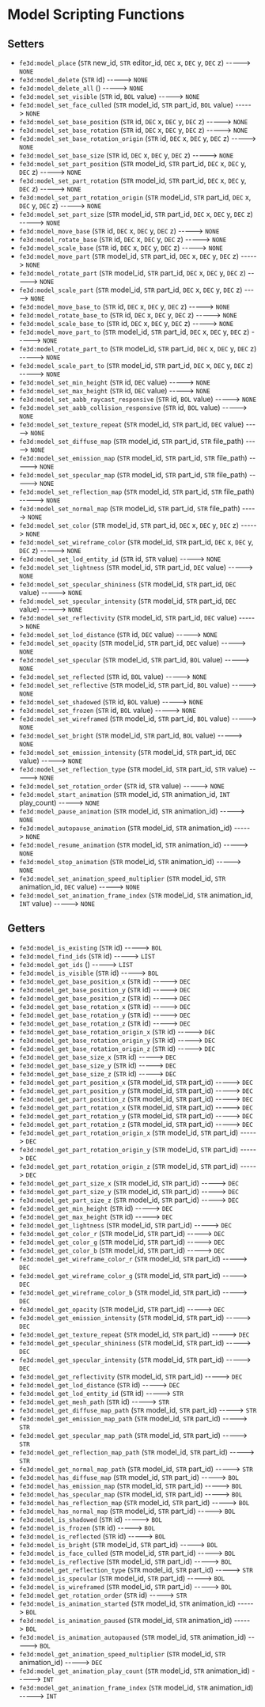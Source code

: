 # Model Scripting Functions

## Setters

- `fe3d:model_place` (`STR` new_id, `STR` editor_id, `DEC` x, `DEC` y, `DEC` z) -----> `NONE`
- `fe3d:model_delete` (`STR` id) -----> `NONE`
- `fe3d:model_delete_all` () -----> `NONE`
- `fe3d:model_set_visible` (`STR` id, `BOL` value) -----> `NONE`
- `fe3d:model_set_face_culled` (`STR` model_id, `STR` part_id, `BOL` value) -----> `NONE`
- `fe3d:model_set_base_position` (`STR` id, `DEC` x, `DEC` y, `DEC` z) -----> `NONE`
- `fe3d:model_set_base_rotation` (`STR` id, `DEC` x, `DEC` y, `DEC` z) -----> `NONE`
- `fe3d:model_set_base_rotation_origin` (`STR` id, `DEC` x, `DEC` y, `DEC` z) -----> `NONE`
- `fe3d:model_set_base_size` (`STR` id, `DEC` x, `DEC` y, `DEC` z) -----> `NONE`
- `fe3d:model_set_part_position` (`STR` model_id, `STR` part_id, `DEC` x, `DEC` y, `DEC` z) -----> `NONE`
- `fe3d:model_set_part_rotation` (`STR` model_id, `STR` part_id, `DEC` x, `DEC` y, `DEC` z) -----> `NONE`
- `fe3d:model_set_part_rotation_origin` (`STR` model_id, `STR` part_id, `DEC` x, `DEC` y, `DEC` z) -----> `NONE`
- `fe3d:model_set_part_size` (`STR` model_id, `STR` part_id, `DEC` x, `DEC` y, `DEC` z) -----> `NONE`
- `fe3d:model_move_base` (`STR` id, `DEC` x, `DEC` y, `DEC` z) -----> `NONE`
- `fe3d:model_rotate_base` (`STR` id, `DEC` x, `DEC` y, `DEC` z) -----> `NONE`
- `fe3d:model_scale_base` (`STR` id, `DEC` x, `DEC` y, `DEC` z) -----> `NONE`
- `fe3d:model_move_part` (`STR` model_id, `STR` part_id, `DEC` x, `DEC` y, `DEC` z) -----> `NONE`
- `fe3d:model_rotate_part` (`STR` model_id, `STR` part_id, `DEC` x, `DEC` y, `DEC` z) -----> `NONE`
- `fe3d:model_scale_part` (`STR` model_id, `STR` part_id, `DEC` x, `DEC` y, `DEC` z) -----> `NONE`
- `fe3d:model_move_base_to` (`STR` id, `DEC` x, `DEC` y, `DEC` z) -----> `NONE`
- `fe3d:model_rotate_base_to` (`STR` id, `DEC` x, `DEC` y, `DEC` z) -----> `NONE`
- `fe3d:model_scale_base_to` (`STR` id, `DEC` x, `DEC` y, `DEC` z) -----> `NONE`
- `fe3d:model_move_part_to` (`STR` model_id, `STR` part_id, `DEC` x, `DEC` y, `DEC` z) -----> `NONE`
- `fe3d:model_rotate_part_to` (`STR` model_id, `STR` part_id, `DEC` x, `DEC` y, `DEC` z) -----> `NONE`
- `fe3d:model_scale_part_to` (`STR` model_id, `STR` part_id, `DEC` x, `DEC` y, `DEC` z) -----> `NONE`
- `fe3d:model_set_min_height` (`STR` id, `DEC` value) -----> `NONE`
- `fe3d:model_set_max_height` (`STR` id, `DEC` value) -----> `NONE`
- `fe3d:model_set_aabb_raycast_responsive` (`STR` id, `BOL` value) -----> `NONE`
- `fe3d:model_set_aabb_collision_responsive` (`STR` id, `BOL` value) -----> `NONE`
- `fe3d:model_set_texture_repeat` (`STR` model_id, `STR` part_id, `DEC` value) -----> `NONE`
- `fe3d:model_set_diffuse_map` (`STR` model_id, `STR` part_id, `STR` file_path) -----> `NONE`
- `fe3d:model_set_emission_map` (`STR` model_id, `STR` part_id, `STR` file_path) -----> `NONE`
- `fe3d:model_set_specular_map` (`STR` model_id, `STR` part_id, `STR` file_path) -----> `NONE`
- `fe3d:model_set_reflection_map` (`STR` model_id, `STR` part_id, `STR` file_path) -----> `NONE`
- `fe3d:model_set_normal_map` (`STR` model_id, `STR` part_id, `STR` file_path) -----> `NONE`
- `fe3d:model_set_color` (`STR` model_id, `STR` part_id, `DEC` x, `DEC` y, `DEC` z) -----> `NONE`
- `fe3d:model_set_wireframe_color` (`STR` model_id, `STR` part_id, `DEC` x, `DEC` y, `DEC` z) -----> `NONE`
- `fe3d:model_set_lod_entity_id` (`STR` id, `STR` value) -----> `NONE`
- `fe3d:model_set_lightness` (`STR` model_id, `STR` part_id, `DEC` value) -----> `NONE`
- `fe3d:model_set_specular_shininess` (`STR` model_id, `STR` part_id, `DEC` value) -----> `NONE`
- `fe3d:model_set_specular_intensity` (`STR` model_id, `STR` part_id, `DEC` value) -----> `NONE`
- `fe3d:model_set_reflectivity` (`STR` model_id, `STR` part_id, `DEC` value) -----> `NONE`
- `fe3d:model_set_lod_distance` (`STR` id, `DEC` value) -----> `NONE`
- `fe3d:model_set_opacity` (`STR` model_id, `STR` part_id, `DEC` value) -----> `NONE`
- `fe3d:model_set_specular` (`STR` model_id, `STR` part_id, `BOL` value) -----> `NONE`
- `fe3d:model_set_reflected` (`STR` id, `BOL` value) -----> `NONE`
- `fe3d:model_set_reflective` (`STR` model_id, `STR` part_id, `BOL` value) -----> `NONE`
- `fe3d:model_set_shadowed` (`STR` id, `BOL` value) -----> `NONE`
- `fe3d:model_set_frozen` (`STR` id, `BOL` value) -----> `NONE`
- `fe3d:model_set_wireframed` (`STR` model_id, `STR` part_id, `BOL` value) -----> `NONE`
- `fe3d:model_set_bright` (`STR` model_id, `STR` part_id, `BOL` value) -----> `NONE`
- `fe3d:model_set_emission_intensity` (`STR` model_id, `STR` part_id, `DEC` value) -----> `NONE`
- `fe3d:model_set_reflection_type` (`STR` model_id, `STR` part_id, `STR` value) -----> `NONE`
- `fe3d:model_set_rotation_order` (`STR` id, `STR` value) -----> `NONE`
- `fe3d:model_start_animation` (`STR` model_id, `STR` animation_id, `INT` play_count) -----> `NONE`
- `fe3d:model_pause_animation` (`STR` model_id, `STR` animation_id) -----> `NONE`
- `fe3d:model_autopause_animation` (`STR` model_id, `STR` animation_id) -----> `NONE`
- `fe3d:model_resume_animation` (`STR` model_id, `STR` animation_id) -----> `NONE`
- `fe3d:model_stop_animation` (`STR` model_id, `STR` animation_id) -----> `NONE`
- `fe3d:model_set_animation_speed_multiplier` (`STR` model_id, `STR` animation_id, `DEC` value) -----> `NONE`
- `fe3d:model_set_animation_frame_index` (`STR` model_id, `STR` animation_id, `INT` value) -----> `NONE`

## Getters

- `fe3d:model_is_existing` (`STR` id) -----> `BOL`
- `fe3d:model_find_ids` (`STR` id) -----> `LIST`
- `fe3d:model_get_ids` () -----> `LIST`
- `fe3d:model_is_visible` (`STR` id) -----> `BOL`
- `fe3d:model_get_base_position_x` (`STR` id) -----> `DEC`
- `fe3d:model_get_base_position_y` (`STR` id) -----> `DEC`
- `fe3d:model_get_base_position_z` (`STR` id) -----> `DEC`
- `fe3d:model_get_base_rotation_x` (`STR` id) -----> `DEC`
- `fe3d:model_get_base_rotation_y` (`STR` id) -----> `DEC`
- `fe3d:model_get_base_rotation_z` (`STR` id) -----> `DEC`
- `fe3d:model_get_base_rotation_origin_x` (`STR` id) -----> `DEC`
- `fe3d:model_get_base_rotation_origin_y` (`STR` id) -----> `DEC`
- `fe3d:model_get_base_rotation_origin_z` (`STR` id) -----> `DEC`
- `fe3d:model_get_base_size_x` (`STR` id) -----> `DEC`
- `fe3d:model_get_base_size_y` (`STR` id) -----> `DEC`
- `fe3d:model_get_base_size_z` (`STR` id) -----> `DEC`
- `fe3d:model_get_part_position_x` (`STR` model_id, `STR` part_id) -----> `DEC`
- `fe3d:model_get_part_position_y` (`STR` model_id, `STR` part_id) -----> `DEC`
- `fe3d:model_get_part_position_z` (`STR` model_id, `STR` part_id) -----> `DEC`
- `fe3d:model_get_part_rotation_x` (`STR` model_id, `STR` part_id) -----> `DEC`
- `fe3d:model_get_part_rotation_y` (`STR` model_id, `STR` part_id) -----> `DEC`
- `fe3d:model_get_part_rotation_z` (`STR` model_id, `STR` part_id) -----> `DEC`
- `fe3d:model_get_part_rotation_origin_x` (`STR` model_id, `STR` part_id) -----> `DEC`
- `fe3d:model_get_part_rotation_origin_y` (`STR` model_id, `STR` part_id) -----> `DEC`
- `fe3d:model_get_part_rotation_origin_z` (`STR` model_id, `STR` part_id) -----> `DEC`
- `fe3d:model_get_part_size_x` (`STR` model_id, `STR` part_id) -----> `DEC`
- `fe3d:model_get_part_size_y` (`STR` model_id, `STR` part_id) -----> `DEC`
- `fe3d:model_get_part_size_z` (`STR` model_id, `STR` part_id) -----> `DEC`
- `fe3d:model_get_min_height` (`STR` id) -----> `DEC`
- `fe3d:model_get_max_height` (`STR` id) -----> `DEC`
- `fe3d:model_get_lightness` (`STR` model_id, `STR` part_id) -----> `DEC`
- `fe3d:model_get_color_r` (`STR` model_id, `STR` part_id) -----> `DEC`
- `fe3d:model_get_color_g` (`STR` model_id, `STR` part_id) -----> `DEC`
- `fe3d:model_get_color_b` (`STR` model_id, `STR` part_id) -----> `DEC`
- `fe3d:model_get_wireframe_color_r` (`STR` model_id, `STR` part_id) -----> `DEC`
- `fe3d:model_get_wireframe_color_g` (`STR` model_id, `STR` part_id) -----> `DEC`
- `fe3d:model_get_wireframe_color_b` (`STR` model_id, `STR` part_id) -----> `DEC`
- `fe3d:model_get_opacity` (`STR` model_id, `STR` part_id) -----> `DEC`
- `fe3d:model_get_emission_intensity` (`STR` model_id, `STR` part_id) -----> `DEC`
- `fe3d:model_get_texture_repeat` (`STR` model_id, `STR` part_id) -----> `DEC`
- `fe3d:model_get_specular_shininess` (`STR` model_id, `STR` part_id) -----> `DEC`
- `fe3d:model_get_specular_intensity` (`STR` model_id, `STR` part_id) -----> `DEC`
- `fe3d:model_get_reflectivity` (`STR` model_id, `STR` part_id) -----> `DEC`
- `fe3d:model_get_lod_distance` (`STR` id) -----> `DEC`
- `fe3d:model_get_lod_entity_id` (`STR` id) -----> `STR`
- `fe3d:model_get_mesh_path` (`STR` id) -----> `STR`
- `fe3d:model_get_diffuse_map_path` (`STR` model_id, `STR` part_id) -----> `STR`
- `fe3d:model_get_emission_map_path` (`STR` model_id, `STR` part_id) -----> `STR`
- `fe3d:model_get_specular_map_path` (`STR` model_id, `STR` part_id) -----> `STR`
- `fe3d:model_get_reflection_map_path` (`STR` model_id, `STR` part_id) -----> `STR`
- `fe3d:model_get_normal_map_path` (`STR` model_id, `STR` part_id) -----> `STR`
- `fe3d:model_has_diffuse_map` (`STR` model_id, `STR` part_id) -----> `BOL`
- `fe3d:model_has_emission_map` (`STR` model_id, `STR` part_id) -----> `BOL`
- `fe3d:model_has_specular_map` (`STR` model_id, `STR` part_id) -----> `BOL`
- `fe3d:model_has_reflection_map` (`STR` model_id, `STR` part_id) -----> `BOL`
- `fe3d:model_has_normal_map` (`STR` model_id, `STR` part_id) -----> `BOL`
- `fe3d:model_is_shadowed` (`STR` id) -----> `BOL`
- `fe3d:model_is_frozen` (`STR` id) -----> `BOL`
- `fe3d:model_is_reflected` (`STR` id) -----> `BOL`
- `fe3d:model_is_bright` (`STR` model_id, `STR` part_id) -----> `BOL`
- `fe3d:model_is_face_culled` (`STR` model_id, `STR` part_id) -----> `BOL`
- `fe3d:model_is_reflective` (`STR` model_id, `STR` part_id) -----> `BOL`
- `fe3d:model_get_reflection_type` (`STR` model_id, `STR` part_id) -----> `STR`
- `fe3d:model_is_specular` (`STR` model_id, `STR` part_id) -----> `BOL`
- `fe3d:model_is_wireframed` (`STR` model_id, `STR` part_id) -----> `BOL`
- `fe3d:model_get_rotation_order` (`STR` id) -----> `STR`
- `fe3d:model_is_animation_started` (`STR` model_id, `STR` animation_id) -----> `BOL`
- `fe3d:model_is_animation_paused` (`STR` model_id, `STR` animation_id) -----> `BOL`
- `fe3d:model_is_animation_autopaused` (`STR` model_id, `STR` animation_id) -----> `BOL`
- `fe3d:model_get_animation_speed_multiplier` (`STR` model_id, `STR` animation_id) -----> `DEC`
- `fe3d:model_get_animation_play_count` (`STR` model_id, `STR` animation_id) -----> `INT`
- `fe3d:model_get_animation_frame_index` (`STR` model_id, `STR` animation_id) -----> `INT`
